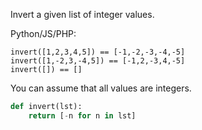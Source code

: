 Invert a given list of integer values.

Python/JS/PHP:
```
invert([1,2,3,4,5]) == [-1,-2,-3,-4,-5]
invert([1,-2,3,-4,5]) == [-1,2,-3,4,-5]
invert([]) == []
```
You can assume that all values are integers.
```python
def invert(lst):
    return [-n for n in lst]
```
